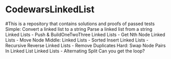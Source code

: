 # CodewarsLinkedList
#This is a repository that contains solutions and proofs of passed tests 
Simple:
Convert a linked list to a string
Parse a linked list from a string
Linked Lists - Push & BuildOneTwoThree
Linked Lists - Get Nth Node
Linked Lists - Move Node
Middle:
Linked Lists - Sorted Insert
Linked Lists - Recursive Reverse
Linked Lists - Remove Duplicates
Hard:
Swap Node Pairs In Linked List
Linked Lists - Alternating Split
Can you get the loop?
